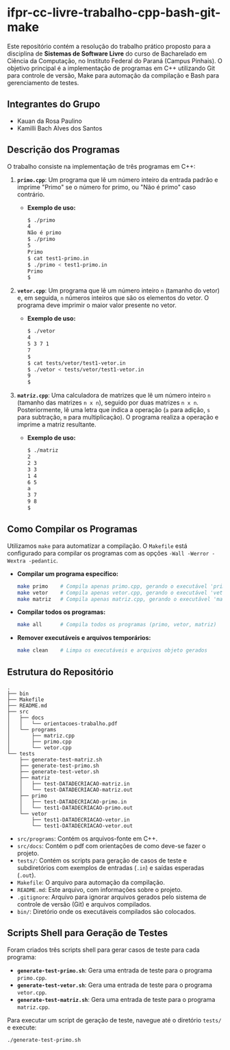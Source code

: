 # ifpr-cc-livre-trabalho-cpp-bash-git-make

Este repositório contém a resolução do trabalho prático proposto para a disciplina de **Sistemas de Software Livre** do curso de Bacharelado em Ciência da Computação, no Instituto Federal do Paraná (Campus Pinhais). O objetivo principal é a implementação de programas em C++ utilizando Git para controle de versão, Make para automação da compilação e Bash para gerenciamento de testes.

## Integrantes do Grupo

* Kauan da Rosa Paulino
* Kamilli Bach Alves dos Santos

## Descrição dos Programas

O trabalho consiste na implementação de três programas em C++:

1.  **`primo.cpp`**: Um programa que lê um número inteiro da entrada padrão e imprime "Primo" se o número for primo, ou "Não é primo" caso contrário.
    * **Exemplo de uso:**
        ```bash
        $ ./primo
        4
        Não é primo
        $ ./primo
        5
        Primo
        $ cat test1-primo.in
        $ ./primo < test1-primo.in
        Primo
        $
        ```

2.  **`vetor.cpp`**: Um programa que lê um número inteiro `n` (tamanho do vetor) e, em seguida, `n` números inteiros que são os elementos do vetor. O programa deve imprimir o maior valor presente no vetor.
    * **Exemplo de uso:**
        ```bash
        $ ./vetor
        4
        5 3 7 1
        7
        $
        $ cat tests/vetor/test1-vetor.in
        $ ./vetor < tests/vetor/test1-vetor.in
        9
        $
        ```

3.  **`matriz.cpp`**: Uma calculadora de matrizes que lê um número inteiro `n` (tamanho das matrizes `n x n`), seguido por duas matrizes `n x n`. Posteriormente, lê uma letra que indica a operação (`a` para adição, `s` para subtração, `m` para multiplicação). O programa realiza a operação e imprime a matriz resultante.
    * **Exemplo de uso:**
        ```bash
        $ ./matriz
        2
        2 3
        3 3
        1 4
        6 5
        a
        3 7
        9 8
        $
        ```

## Como Compilar os Programas

Utilizamos `make` para automatizar a compilação. O `Makefile` está configurado para compilar os programas com as opções `-Wall -Werror -Wextra -pedantic`.

* **Compilar um programa específico:**
    ```bash
    make primo    # Compila apenas primo.cpp, gerando o executável 'primo'
    make vetor    # Compila apenas vetor.cpp, gerando o executável 'vetor'
    make matriz   # Compila apenas matriz.cpp, gerando o executável 'matriz'
    ```

* **Compilar todos os programas:**
    ```bash
    make all      # Compila todos os programas (primo, vetor, matriz)
    ```

* **Remover executáveis e arquivos temporários:**
    ```bash
    make clean    # Limpa os executáveis e arquivos objeto gerados
    ```

## Estrutura do Repositório
```
.
├── bin
├── Makefile
├── README.md
├── src
│   ├── docs
│   │   └── orientacoes-trabalho.pdf
│   └── programs
│       ├── matriz.cpp
│       ├── primo.cpp
│       └── vetor.cpp
└── tests
    ├── generate-test-matriz.sh
    ├── generate-test-primo.sh
    ├── generate-test-vetor.sh
    ├── matriz
    │   ├── test-DATADECRIACAO-matriz.in
    │   └── test-DATADECRIACAO-matriz.out
    ├── primo
    │   ├── test-DATADECRIACAO-primo.in
    │   └── test1-DATADECRIACAO-primo.out
    └── vetor
        ├── test1-DATADECRIACAO-vetor.in
        └── test1-DATADECRIACAO-vetor.out

```

* `src/programs`: Contém os arquivos-fonte em C++.
* `src/docs`: Contém o pdf com orientações de como deve-se fazer o projeto.
* `tests/`: Contém os scripts para geração de casos de teste e subdiretórios com exemplos de entradas (`.in`) e saídas esperadas (`.out`).
* `Makefile`: O arquivo para automação da compilação.
* `README.md`: Este arquivo, com informações sobre o projeto.
* `.gitignore`: Arquivo para ignorar arquivos gerados pelo sistema de controle de versão (Git) e arquivos compilados.
* `bin/`: Diretório onde os executáveis compilados são colocados.

## Scripts Shell para Geração de Testes

Foram criados três scripts shell para gerar casos de teste para cada programa:

* **`generate-test-primo.sh`**: Gera uma entrada de teste para o programa `primo.cpp`.
* **`generate-test-vetor.sh`**: Gera uma entrada de teste para o programa `vetor.cpp`.
* **`generate-test-matriz.sh`**: Gera uma entrada de teste para o programa `matriz.cpp`.

Para executar um script de geração de teste, navegue até o diretório `tests/` e execute:

```bash
./generate-test-primo.sh
